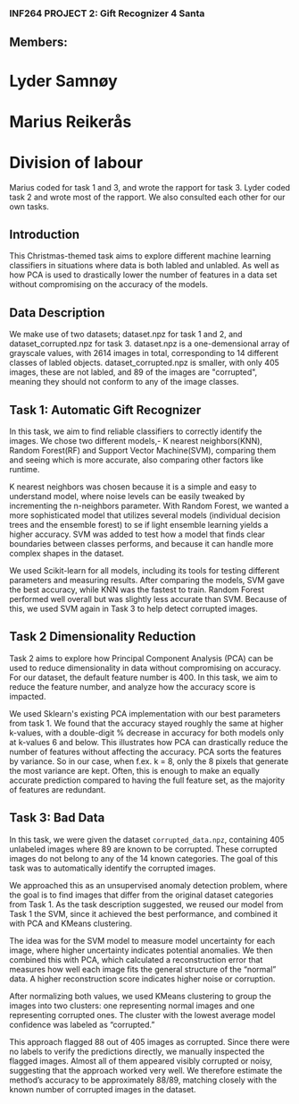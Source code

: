 ### INF264 PROJECT 2: Gift Recognizer 4 Santa

## Members:

# Lyder Samnøy
# Marius Reikerås

# Division of labour
Marius coded for task 1 and 3, and wrote the rapport for task 3. 
Lyder coded task 2 and wrote most of the rapport.
We also consulted each other for our own tasks.

## Introduction

This Christmas-themed task aims to explore different machine learning classifiers in situations where data is both labled and unlabled. As well as how PCA is used to drastically lower the number of features in a data set without compromising on the accuracy of the models.

## Data Description

We make use of two datasets; dataset.npz for task 1 and 2, and dataset_corrupted.npz for task 3. dataset.npz is a one-demensional array of grayscale values, with 2614 images in total, corresponding to 14 different classes of labled objects. dataset_corrupted.npz is smaller, with only 405 images, these are not labled, and 89 of the images are "corrupted", meaning they should not conform to any of the image classes.

## Task 1: Automatic Gift Recognizer
In this task, we aim to find reliable classifiers to correctly identify the images. We chose two different models,- K nearest neighbors(KNN), Random Forest(RF) and Support Vector Machine(SVM), comparing them and seeing which is more accurate, also comparing other factors like runtime.

K nearest neighbors was chosen because it is a simple and easy to understand model, where noise levels can be easily tweaked by incrementing the n-neighbors parameter. With Random Forest, we wanted a more sophisticated model that utilizes several models (individual decision trees and the ensemble forest) to se if light ensemble learning yields a higher accuracy. SVM was added to test how a model that finds clear boundaries between classes performs, and because it can handle more complex shapes in the dataset.

We used Scikit-learn for all models, including its tools for testing different parameters and measuring results. After comparing the models, SVM gave the best accuracy, while KNN was the fastest to train. Random Forest performed well overall but was slightly less accurate than SVM. Because of this, we used SVM again in Task 3 to help detect corrupted images.

## Task 2 Dimensionality Reduction
Task 2 aims to explore how Principal Component Analysis (PCA) can be used to reduce dimensionality in data without compromising on accuracy. For our dataset, the default feature number is 400. In this task, we aim to reduce the feature number, and analyze how the accuracy score is impacted.

We used Sklearn's existing PCA implementation with our best parameters from task 1. We found that the accuracy stayed roughly the same at higher k-values, with a double-digit % decrease in accuracy for both models only at k-values 6 and below. This illustrates how PCA can drastically reduce the number of features without affecting the accuracy. PCA sorts the features by variance. So in our case, when f.ex. k = 8, only the 8 pixels that generate the most variance are kept. Often, this is enough to make an equally accurate prediction compared to having the full feature set, as the majority of features are redundant.

## Task 3: Bad Data

In this task, we were given the dataset `corrupted_data.npz`, containing 405 unlabeled images where 89 are known to be corrupted. These corrupted images do not belong to any of the 14 known categories. The goal of this task was to automatically identify the corrupted images.

We approached this as an unsupervised anomaly detection problem, where the goal is to find images that differ from the original dataset categories from Task 1. As the task description suggested, we reused our model from Task 1 the SVM, since it achieved the best performance, and combined it with PCA and KMeans clustering.

The idea was for the SVM model to measure model uncertainty for each image, where higher uncertainty indicates potential anomalies. We then combined this with PCA, which calculated a reconstruction error that measures how well each image fits the general structure of the “normal” data. A higher reconstruction score indicates higher noise or corruption.

After normalizing both values, we used KMeans clustering to group the images into two clusters: one representing normal images and one representing corrupted ones. The cluster with the lowest average model confidence was labeled as “corrupted.”

This approach flagged 88 out of 405 images as corrupted. Since there were no labels to verify the predictions directly, we manually inspected the flagged images. Almost all of them appeared visibly corrupted or noisy, suggesting that the approach worked very well. We therefore estimate the method’s accuracy to be approximately 88/89, matching closely with the known number of corrupted images in the dataset.